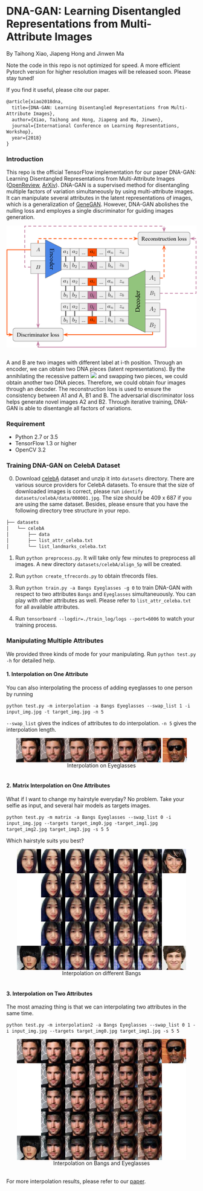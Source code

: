 # DNA-GAN: Learning Disentangled Representations from Multi-Attribute Images

By Taihong Xiao, Jiapeng Hong and Jinwen Ma

Note the code in this repo is not optimized for speed. A more efficient Pytorch version for higher resolution images will be released soon.
Please stay tuned!

If you find it useful, please cite our paper.
```
@article{xiao2018dna,
  title={DNA-GAN: Learning Disentangled Representations from Multi-Attribute Images},
  author={Xiao, Taihong and Hong, Jiapeng and Ma, Jinwen},
  journal={International Conference on Learning Representations, Workshop},
  year={2018}
}
```

### Introduction

This repo is the official TensorFlow implementation for our paper DNA-GAN: Learning Disentangled Representations from
Multi-Attribute Images ([OpenReview](https://openreview.net/pdf?id=Syr8Qc1CW), [ArXiv](https://arxiv.org/abs/1711.05415)).
DNA-GAN is a supervised method for disentangling multiple factors of variation simultaneously by using
multi-attribute images. It can manipulate several attributes in the latent representations of images,
which is a generalization of [GeneGAN](https://github.com/Prinsphield/GeneGAN). However, DNA-GAN abolishes
the nulling loss and employes a single discriminator for guiding images generation.

<div align="center">
<img align="center" src="images/framework.jpg" width="600" alt="DNA-GAN Framework">
</div>
<br/>

A and B are two images with different label at i-th position. Through an encoder, we can obtain
two DNA pieces (latent representations). By the annihilating the recessive pattern
![](http://quicklatex.com/cache3/05/ql_088d41851d100d390593490aaa154d05_l3.png) and swapping
two pieces, we could obtain another two DNA pieces. Therefore, we could obtain four images through
an decoder. The reconstruction loss is used to ensure the consistency between A1 and A, B1 and B.
The adversarial discriminator loss helps generate novel images A2 and B2.
Through iterative training, DNA-GAN is able to disentangle all factors of variations.

### Requirement

- Python 2.7 or 3.5
- TensorFlow 1.3 or higher
- OpenCV 3.2


### Training DNA-GAN on CelebA Dataset

0. Download [celebA](http://mmlab.ie.cuhk.edu.hk/projects/CelebA.html) dataset and unzip it into
`datasets` directory. There are various source providers for CelebA datasets. To ensure that the
size of downloaded images is correct, please run `identify datasets/celebA/data/000001.jpg`. The
size should be 409 x 687 if you are using the same dataset. Besides, please ensure that you have
the following directory tree structure in your repo.

```
├── datasets
│   └── celebA
│       ├── data
│       ├── list_attr_celeba.txt
│       └── list_landmarks_celeba.txt
```

1. Run `python preprocess.py`. It will take only few minutes to preprocess all images.
A new directory `datasets/celebA/align_5p` will be created.

2. Run `python create_tfrecords.py` to obtain tfrecords files.

3. Run `python train.py -a Bangs Eyeglasses -g 0` to train DNA-GAN with respect to two attributes
`Bangs` and `Eyeglasses` simultaneuously. You can play with other attributes as well. Please refer
to `list_attr_celeba.txt` for all available attributes.

4. Run `tensorboard --logdir=./train_log/logs --port=6006` to watch your training process.


### Manipulating Multiple Attributes

We provided three kinds of mode for your manipulating. Run `python test.py -h` for detailed help.

#### 1. Interpolation on One Attribute

You can also interpolating the process of adding eyeglasses to one person by running

    python test.py -m interpolation -a Bangs Eyeglasses --swap_list 1 -i input_img.jpg -t target_img.jpg -n 5

`--swap_list` gives the indices of attributes to do interpolation.
`-n 5` gives the interpolation length.

<div align="center">
<img align="center" src="images/interpolation.jpg" alt="interpolation">
<img align="center" src="images/Eyeglasses.jpg" alt="interpolation">
</div>
<div align="center">
Interpolation on Eyeglasses
</div>
<br/>


#### 2. Matrix Interpolation on One Attributes

What if I want to change my hairstyle everyday? No problem.
Take your selfie as input, and several hair models as targets images.

    python test.py -m matrix -a Bangs Eyeglasses --swap_list 0 -i input_img.jpg --targets target_img0.jpg -target_img1.jpg target_img2.jpg target_img3.jpg -s 5 5

Which hairstyle suits you best?

<div align="center">
<img align="center" src="images/four_matrix.jpg" alt="four_matrix">
</div>
<div align="center">
Interpolation on different Bangs
</div>
<br/>


#### 3. Interpolation on Two Attributes

The most amazing thing is that we can interpolating two attributes in the same time.

    python test.py -m interpolation2 -a Bangs Eyeglasses --swap_list 0 1 -i input_img.jpg --targets target_img0.jpg target_img1.jpg -s 5 5

<div align="center">
<img align="center" src="images/interpolation2.jpg" alt="interpolation2">
</div>
<div align="center">
Interpolation on Bangs and Eyeglasses
</div>
<br/>


For more interpolation results, please refer to our [paper](https://openreview.net/pdf?id=Syr8Qc1CW).

